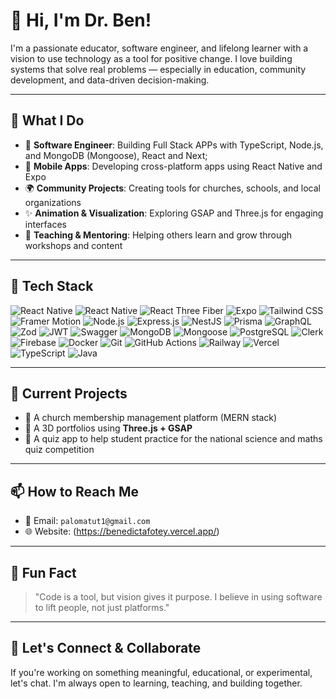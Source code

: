 # 👋 Hi, I'm Dr. Ben!

I'm a passionate educator, software engineer, and lifelong learner with a vision to use technology as a tool for positive change. I love building systems that solve real problems — especially in education, community development, and data-driven decision-making.

---

## 💼 What I Do

- 🔧 **Software Engineer**: Building Full Stack APPs with TypeScript, Node.js, and MongoDB (Mongoose), React and Next;
- 📱 **Mobile Apps**: Developing cross-platform apps using React Native and Expo
- 🌍 **Community Projects**: Creating tools for churches, schools, and local organizations
- ✨ **Animation & Visualization**: Exploring GSAP and Three.js for engaging interfaces
- 🧠 **Teaching & Mentoring**: Helping others learn and grow through workshops and content

---

## 🧰 Tech Stack

![React Native](https://img.shields.io/badge/-React_Native-61DAFB?style=flat&logo=react&logoColor=white)
![React Native ](https://img.shields.io/badge/-React_Native_Next.js-000000?style=flat&logo=next.js&logoColor=white)
![React Three Fiber](https://img.shields.io/badge/-React_Three_Fiber-000000?style=flat&logo=three.js&logoColor=white)
![Expo](https://img.shields.io/badge/-Expo-000020?style=flat&logo=expo&logoColor=white)
![Tailwind CSS](https://img.shields.io/badge/-Tailwind_CSS-38B2AC?style=flat&logo=tailwind-css&logoColor=white)
![Framer Motion](https://img.shields.io/badge/-Framer_Motion-0055FF?style=flat&logo=framer&logoColor=white)
![Node.js](https://img.shields.io/badge/-Node.js-339933?style=flat&logo=node.js&logoColor=white)
![Express.js](https://img.shields.io/badge/-Express.js-000000?style=flat&logo=express&logoColor=white)
![NestJS](https://img.shields.io/badge/-NestJS-E0234E?style=flat&logo=nestjs&logoColor=white)
![Prisma](https://img.shields.io/badge/-Prisma-2D3748?style=flat&logo=prisma&logoColor=white)
![GraphQL](https://img.shields.io/badge/-GraphQL-E10098?style=flat&logo=graphql&logoColor=white)
![Zod](https://img.shields.io/badge/-Zod-3178C6?style=flat&logo=typescript&logoColor=white)
![JWT](https://img.shields.io/badge/-JWT-000000?style=flat&logo=jsonwebtokens&logoColor=white)
![Swagger](https://img.shields.io/badge/-Swagger-85EA2D?style=flat&logo=swagger&logoColor=black)
![MongoDB](https://img.shields.io/badge/-MongoDB-47A248?style=flat&logo=mongodb&logoColor=white)
![Mongoose](https://img.shields.io/badge/-Mongoose-800000?style=flat)
![PostgreSQL](https://img.shields.io/badge/-PostgreSQL-4169E1?style=flat&logo=postgresql&logoColor=white)
![Clerk](https://img.shields.io/badge/-Clerk-3B49DF?style=flat&logo=clerk&logoColor=white)
![Firebase](https://img.shields.io/badge/-Firebase-FFCA28?style=flat&logo=firebase&logoColor=white)
![Docker](https://img.shields.io/badge/-Docker-2496ED?style=flat&logo=docker&logoColor=white)
![Git](https://img.shields.io/badge/-Git-F05032?style=flat&logo=git&logoColor=white)
![GitHub Actions](https://img.shields.io/badge/-GitHub_Actions-2088FF?style=flat&logo=github-actions&logoColor=white)
![Railway](https://img.shields.io/badge/-Railway-000000?style=flat&logo=railway&logoColor=white)
![Vercel](https://img.shields.io/badge/-Vercel-000000?style=flat&logo=vercel&logoColor=white)
![TypeScript](https://img.shields.io/badge/-TypeScript-3178C6?style=flat&logo=typescript&logoColor=white)
![Java](https://img.shields.io/badge/-Java-007396?style=flat&logo=java&logoColor=white)



---

## 🔭 Current Projects

- 🚀 A church membership management platform (MERN stack)
- 🌌 A 3D portfolios using **Three.js + GSAP**
- 📖 A quiz app to help student practice for the national science and maths quiz competition

---

## 📫 How to Reach Me

- 📧 Email: `palomatut1@gmail.com`
- 🌐 Website: (https://benedictafotey.vercel.app/) <!-- optional -->
---

## 🧭 Fun Fact

> "Code is a tool, but vision gives it purpose. I believe in using software to lift people, not just platforms."

---

## 🧩 Let's Connect & Collaborate

If you're working on something meaningful, educational, or experimental, let's chat. I'm always open to learning, teaching, and building together.
